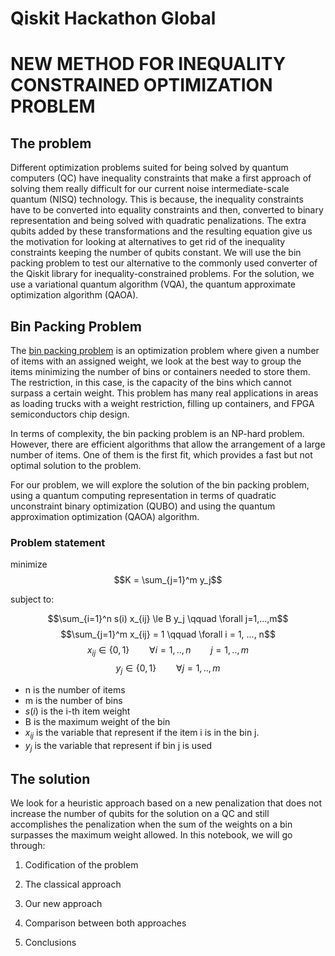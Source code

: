 # Qiskit Hackathon Global

# NEW METHOD FOR INEQUALITY CONSTRAINED OPTIMIZATION PROBLEM

## The problem

Different optimization problems suited for being solved by quantum computers (QC) have inequality constraints that make a first approach of solving them really difficult for our current noise intermediate-scale quantum (NISQ) technology. This is because, the inequality constraints have to be converted into equality constraints and then, converted to binary representation and being solved with quadratic penalizations. The extra qubits added by these transformations and the resulting equation give us the motivation for looking at alternatives to get rid of the inequality constraints keeping the number of qubits constant. We will use the bin packing problem to test our alternative to the commonly used converter of the Qiskit library for inequality-constrained problems. For the solution, we use a variational quantum algorithm (VQA), the quantum approximate optimization algorithm (QAOA).



## Bin Packing Problem

The [bin packing problem](https://en.wikipedia.org/wiki/Bin_packing_problem) is an optimization problem where given a number of items with an assigned weight, we look at the best way to group the items minimizing the number of bins or containers needed to store them. The restriction, in this case, is the capacity of the bins which cannot surpass a certain weight. This problem has many real applications in areas as loading trucks with a weight restriction, filling up containers, and FPGA semiconductors chip design. 

In terms of complexity, the bin packing problem is an NP-hard problem. However, there are efficient algorithms that allow the arrangement of a large number of items. One of them is the first fit, which provides a fast but not optimal solution to the problem. 

For our problem, we will explore the solution of the bin packing problem, using a quantum computing representation in terms of quadratic unconstraint binary optimization (QUBO) and using the quantum approximation optimization (QAOA) algorithm. 

### Problem statement

minimize $$K = \sum_{j=1}^m y_j$$

subject to:

$$\sum_{i=1}^n s(i) x_{ij} \le B y_j \qquad  \forall j=1,...,m$$
$$\sum_{j=1}^m x_{ij} = 1  \qquad \forall i = 1, ..., n$$
$$x_{ij}\in  \{0,1\} \qquad \forall i=1,..,n \qquad j=1,..,m$$
$$y_{j}\in  \{0,1\} \qquad \forall j=1,..,m $$

- n is the number of items
- m is the number of bins
- $s(i)$ is the i-th item weight
- B is the maximum weight of the bin
- $x_{ij}$ is the variable that represent if the item i is in the bin j.
- $y_j$ is the variable that represent if bin j is used

## The solution

We look for a heuristic approach based on a new penalization that does not increase the number of qubits for the solution on a QC and still accomplishes the penalization when the sum of the weights on a bin surpasses the maximum weight allowed. In this notebook, we will go through:

1) Codification of the problem

2) The classical approach

3) Our new approach

4) Comparison between both approaches

5) Conclusions
